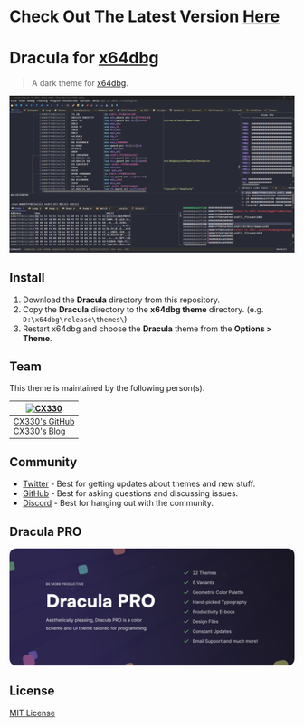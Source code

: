# Check Out The Latest Version [Here](https://github.com/dracula/x64dbg)
# Dracula for [x64dbg](https://x64dbg.com/)

> A dark theme for [x64dbg](https://x64dbg.com/).

![Screenshot](./screenshot.png)

## Install

1. Download the **Dracula** directory from this repository.
2. Copy the **Dracula** directory to the **x64dbg theme** directory. (e.g. `D:\x64dbg\release\themes\`)
3. Restart x64dbg and choose the **Dracula** theme from the **Options > Theme**.

## Team

This theme is maintained by the following person(s).

| [![CX330](https://github.com/CX330Blake.png?size=100)](https://github.com/CX330Blake)      |
| ------------------------------------------------------------------------------------------ |
| [CX330's GitHub](https://github.com/CX330Blake)<br />[CX330's Blog](https://blog.cx330.tw) |

## Community

-   [Twitter](https://twitter.com/draculatheme) - Best for getting updates about themes and new stuff.
-   [GitHub](https://github.com/dracula/dracula-theme/discussions) - Best for asking questions and discussing issues.
-   [Discord](https://draculatheme.com/discord-invite) - Best for hanging out with the community.

## Dracula PRO

[![Dracula PRO](./.github/dracula-pro.png)](https://draculatheme.com/pro)

## License

[MIT License](./LICENSE)
